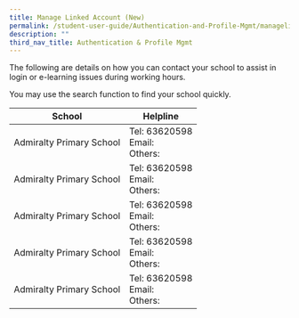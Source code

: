 ```yaml
---
title: Manage Linked Account (New)
permalink: /student-user-guide/Authentication-and-Profile-Mgmt/managelinked/
description: ""
third_nav_title: Authentication & Profile Mgmt
---
```

<div class="page-description">
                <p>
                  The following are details on how you can contact your school to assist in login or
                  e-learning issues during working hours.
                </p>
                <p>You may use the search function to find your school quickly.</p>
              </div>


| School | Helpline 
| -------- | -------- | 
| Admiralty Primary School     | Tel: 63620598 <br/>Email:<br/>Others:     | 
| Admiralty Primary School     | Tel: 63620598 <br/>Email:<br/>Others:     | 
| Admiralty Primary School     | Tel: 63620598 <br/>Email:<br/>Others:     | 
| Admiralty Primary School     | Tel: 63620598 <br/>Email:<br/>Others:     | 
| Admiralty Primary School     | Tel: 63620598 <br/>Email:<br/>Others:     |